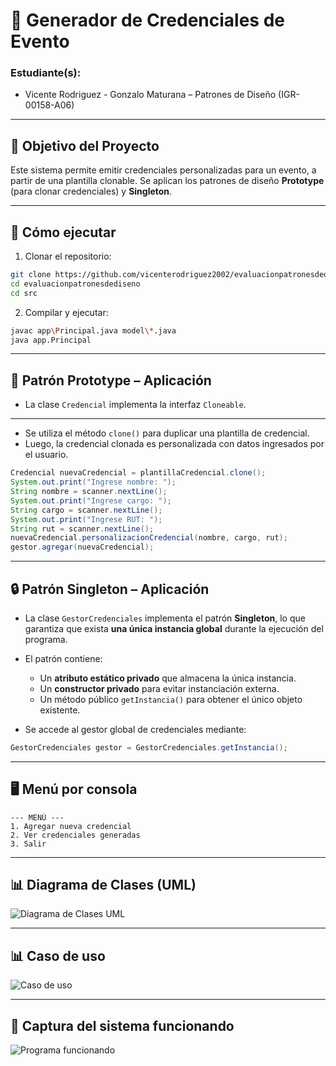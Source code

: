 # 🪪 Generador de Credenciales de Evento

### Estudiante(s):  
- Vicente Rodriguez - Gonzalo Maturana – Patrones de Diseño (IGR-00158-A06)

---

## 🎯 Objetivo del Proyecto

Este sistema permite emitir credenciales personalizadas para un evento, a partir de una plantilla clonable. Se aplican los patrones de diseño **Prototype** (para clonar credenciales) y **Singleton**.

---

## 🚀 Cómo ejecutar

1. Clonar el repositorio:
```bash
git clone https://github.com/vicenterodriguez2002/evaluacionpatronesdediseno
cd evaluacionpatronesdediseno
cd src
```

2. Compilar y ejecutar:
```bash
javac app\Principal.java model\*.java
java app.Principal
```

---

## 🧬 Patrón Prototype – Aplicación

- La clase `Credencial` implementa la interfaz `Cloneable`.
---
- Se utiliza el método `clone()` para duplicar una plantilla de credencial.
- Luego, la credencial clonada es personalizada con datos ingresados por el usuario.

```java
Credencial nuevaCredencial = plantillaCredencial.clone();
System.out.print("Ingrese nombre: ");
String nombre = scanner.nextLine();
System.out.print("Ingrese cargo: ");
String cargo = scanner.nextLine();
System.out.print("Ingrese RUT: ");
String rut = scanner.nextLine();
nuevaCredencial.personalizacionCredencial(nombre, cargo, rut);
gestor.agregar(nuevaCredencial);
```

---

## 🔒 Patrón Singleton – Aplicación

- La clase `GestorCredenciales` implementa el patrón **Singleton**, lo que garantiza que exista **una única instancia global** durante la ejecución del programa.
- El patrón contiene:
  - Un **atributo estático privado** que almacena la única instancia.
  - Un **constructor privado** para evitar instanciación externa.
  - Un método público `getInstancia()` para obtener el único objeto existente.

- Se accede al gestor global de credenciales mediante:

```java
GestorCredenciales gestor = GestorCredenciales.getInstancia();
```

---

## 🖥️ Menú por consola

```
--- MENÚ ---
1. Agregar nueva credencial
2. Ver credenciales generadas
3. Salir
```

---

## 📊 Diagrama de Clases (UML)

![Diagrama de Clases UML](https://viroca.cl/patrones/06052025/diagramadeclase.jpg)

---

## 📊 Caso de uso

![Caso de uso](https://viroca.cl/patrones/06052025/casodeuso.png)

---

## 📸 Captura del sistema funcionando

![Programa funcionando](https://viroca.cl/patrones/06052025/PROGRAMAFUNCIONAL.png)
